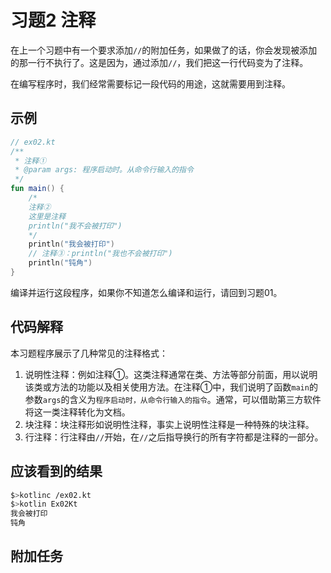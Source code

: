 # 习题2 注释

在上一个习题中有一个要求添加`//`的附加任务，如果做了的话，你会发现被添加的那一行不执行了。这是因为，通过添加`//`，我们把这一行代码变为了注释。

在编写程序时，我们经常需要标记一段代码的用途，这就需要用到注释。

## 示例

```kotlin
// ex02.kt
/**
 * 注释①
 * @param args: 程序启动时。从命令行输入的指令
 */
fun main() {
    /*
    注释②
    这里是注释
    println("我不会被打印")
    */
    println("我会被打印")
    // 注释③：println("我也不会被打印")
    println("钝角")
}
```

 编译并运行这段程序，如果你不知道怎么编译和运行，请回到习题01。

## 代码解释

本习题程序展示了几种常见的注释格式：

1. 说明性注释：例如注释①。这类注释通常在类、方法等部分前面，用以说明该类或方法的功能以及相关使用方法。在注释①中，我们说明了函数`main`的参数`args`的含义为`程序启动时，从命令行输入的指令`。通常，可以借助第三方软件将这一类注释转化为文档。
2. 块注释：块注释形如说明性注释，事实上说明性注释是一种特殊的块注释。
3. 行注释：行注释由`//`开始，在`//`之后指导换行的所有字符都是注释的一部分。

## 应该看到的结果

``` bash
$>kotlinc /ex02.kt
$>kotlin Ex02Kt
我会被打印
钝角
```

## 附加任务
